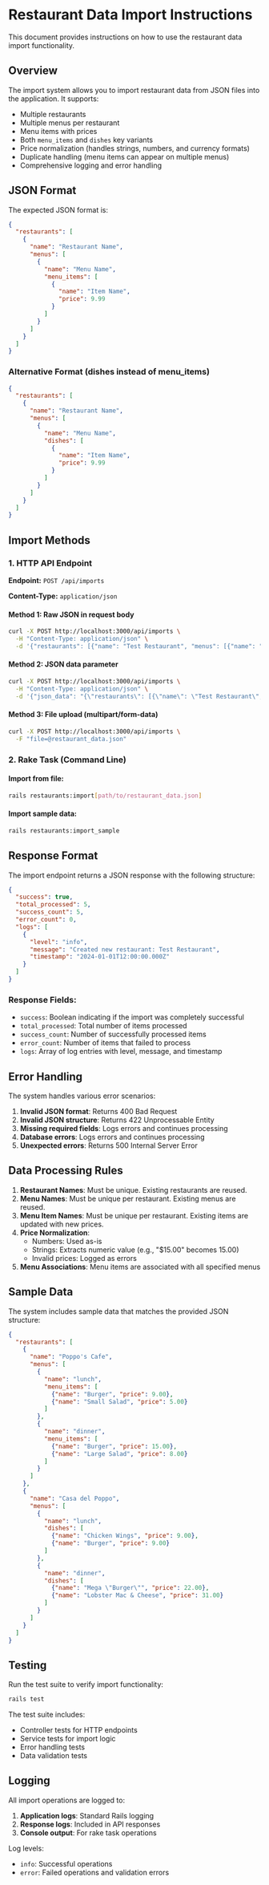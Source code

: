 # Restaurant Data Import Instructions

This document provides instructions on how to use the restaurant data import functionality.

## Overview

The import system allows you to import restaurant data from JSON files into the application. It supports:
- Multiple restaurants
- Multiple menus per restaurant
- Menu items with prices
- Both `menu_items` and `dishes` key variants
- Price normalization (handles strings, numbers, and currency formats)
- Duplicate handling (menu items can appear on multiple menus)
- Comprehensive logging and error handling

## JSON Format

The expected JSON format is:

```json
{
  "restaurants": [
    {
      "name": "Restaurant Name",
      "menus": [
        {
          "name": "Menu Name",
          "menu_items": [
            {
              "name": "Item Name",
              "price": 9.99
            }
          ]
        }
      ]
    }
  ]
}
```

### Alternative Format (dishes instead of menu_items)

```json
{
  "restaurants": [
    {
      "name": "Restaurant Name",
      "menus": [
        {
          "name": "Menu Name",
          "dishes": [
            {
              "name": "Item Name",
              "price": 9.99
            }
          ]
        }
      ]
    }
  ]
}
```

## Import Methods

### 1. HTTP API Endpoint

**Endpoint:** `POST /api/imports`

**Content-Type:** `application/json`

#### Method 1: Raw JSON in request body
```bash
curl -X POST http://localhost:3000/api/imports \
  -H "Content-Type: application/json" \
  -d '{"restaurants": [{"name": "Test Restaurant", "menus": [{"name": "lunch", "menu_items": [{"name": "Burger", "price": 9.99}]}]}]}'
```

#### Method 2: JSON data parameter
```bash
curl -X POST http://localhost:3000/api/imports \
  -H "Content-Type: application/json" \
  -d '{"json_data": "{\"restaurants\": [{\"name\": \"Test Restaurant\", \"menus\": [{\"name\": \"lunch\", \"menu_items\": [{\"name\": \"Burger\", \"price\": 9.99}]}]}]}"}'
```

#### Method 3: File upload (multipart/form-data)
```bash
curl -X POST http://localhost:3000/api/imports \
  -F "file=@restaurant_data.json"
```

### 2. Rake Task (Command Line)

#### Import from file:
```bash
rails restaurants:import[path/to/restaurant_data.json]
```

#### Import sample data:
```bash
rails restaurants:import_sample
```

## Response Format

The import endpoint returns a JSON response with the following structure:

```json
{
  "success": true,
  "total_processed": 5,
  "success_count": 5,
  "error_count": 0,
  "logs": [
    {
      "level": "info",
      "message": "Created new restaurant: Test Restaurant",
      "timestamp": "2024-01-01T12:00:00.000Z"
    }
  ]
}
```

### Response Fields:
- `success`: Boolean indicating if the import was completely successful
- `total_processed`: Total number of items processed
- `success_count`: Number of successfully processed items
- `error_count`: Number of items that failed to process
- `logs`: Array of log entries with level, message, and timestamp

## Error Handling

The system handles various error scenarios:

1. **Invalid JSON format**: Returns 400 Bad Request
2. **Invalid JSON structure**: Returns 422 Unprocessable Entity
3. **Missing required fields**: Logs errors and continues processing
4. **Database errors**: Logs errors and continues processing
5. **Unexpected errors**: Returns 500 Internal Server Error

## Data Processing Rules

1. **Restaurant Names**: Must be unique. Existing restaurants are reused.
2. **Menu Names**: Must be unique per restaurant. Existing menus are reused.
3. **Menu Item Names**: Must be unique per restaurant. Existing items are updated with new prices.
4. **Price Normalization**: 
   - Numbers: Used as-is
   - Strings: Extracts numeric value (e.g., "$15.00" becomes 15.00)
   - Invalid prices: Logged as errors
5. **Menu Associations**: Menu items are associated with all specified menus

## Sample Data

The system includes sample data that matches the provided JSON structure:

```json
{
  "restaurants": [
    {
      "name": "Poppo's Cafe",
      "menus": [
        {
          "name": "lunch",
          "menu_items": [
            {"name": "Burger", "price": 9.00},
            {"name": "Small Salad", "price": 5.00}
          ]
        },
        {
          "name": "dinner",
          "menu_items": [
            {"name": "Burger", "price": 15.00},
            {"name": "Large Salad", "price": 8.00}
          ]
        }
      ]
    },
    {
      "name": "Casa del Poppo",
      "menus": [
        {
          "name": "lunch",
          "dishes": [
            {"name": "Chicken Wings", "price": 9.00},
            {"name": "Burger", "price": 9.00}
          ]
        },
        {
          "name": "dinner",
          "dishes": [
            {"name": "Mega \"Burger\"", "price": 22.00},
            {"name": "Lobster Mac & Cheese", "price": 31.00}
          ]
        }
      ]
    }
  ]
}
```

## Testing

Run the test suite to verify import functionality:

```bash
rails test
```

The test suite includes:
- Controller tests for HTTP endpoints
- Service tests for import logic
- Error handling tests
- Data validation tests

## Logging

All import operations are logged to:
1. **Application logs**: Standard Rails logging
2. **Response logs**: Included in API responses
3. **Console output**: For rake task operations

Log levels:
- `info`: Successful operations
- `error`: Failed operations and validation errors
